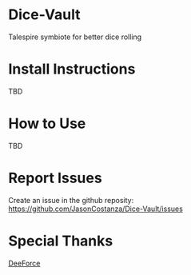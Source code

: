 # Dice-Vault
Talespire symbiote for better dice rolling

# Install Instructions
TBD

# How to Use
TBD

# Report Issues
Create an issue in the github reposity: https://github.com/JasonCostanza/Dice-Vault/issues

# Special Thanks
[DeeForce](https://github.com/D33Force)
